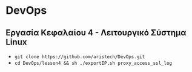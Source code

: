 # DevOps

## Εργασία Κεφαλαίου 4 - Λειτουργικό Σύστημα Linux
- `git clone https://github.com/aristech/DevOps.git`
- `cd DevOps/lesson4 && sh ./exportIP.sh proxy_access_ssl_log`
